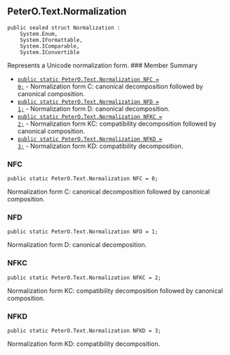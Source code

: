 ## PeterO.Text.Normalization

    public sealed struct Normalization :
        System.Enum,
        System.IFormattable,
        System.IComparable,
        System.IConvertible

 Represents a Unicode normalization form.  ### Member Summary
* <code>[public static PeterO.Text.Normalization NFC = 0;](#NFC)</code> - Normalization form C: canonical decomposition followed by canonical composition.
* <code>[public static PeterO.Text.Normalization NFD = 1;](#NFD)</code> - Normalization form D: canonical decomposition.
* <code>[public static PeterO.Text.Normalization NFKC = 2;](#NFKC)</code> - Normalization form KC: compatibility decomposition followed by canonical composition.
* <code>[public static PeterO.Text.Normalization NFKD = 3;](#NFKD)</code> - Normalization form KD: compatibility decomposition.

<a id="NFC"></a>
### NFC

    public static PeterO.Text.Normalization NFC = 0;

 Normalization form C: canonical decomposition followed by canonical composition.  <a id="NFD"></a>
### NFD

    public static PeterO.Text.Normalization NFD = 1;

 Normalization form D: canonical decomposition.  <a id="NFKC"></a>
### NFKC

    public static PeterO.Text.Normalization NFKC = 2;

 Normalization form KC: compatibility decomposition followed by canonical composition.  <a id="NFKD"></a>
### NFKD

    public static PeterO.Text.Normalization NFKD = 3;

 Normalization form KD: compatibility decomposition.
